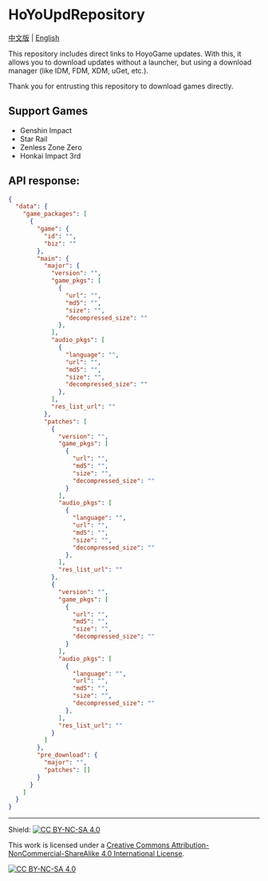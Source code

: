 # HoYoUpdRepository

[中文版][p:zh-cn] | [English][p:en-us]

This repository includes direct links to HoyoGame updates. With this, it allows you to download updates without a launcher, but using a download manager (like IDM, FDM, XDM, uGet, etc.).

Thank you for entrusting this repository to download games directly.

## Support Games

- Genshin Impact
- Star Rail
- Zenless Zone Zero
- Honkai Impact 3rd

## API response:

````json
{
  "data": {
    "game_packages": [
      {
        "game": {
          "id": "",
          "biz": ""
        },
        "main": {
          "major": {
            "version": "",
            "game_pkgs": [
              {
                "url": "",
                "md5": "",
                "size": "",
                "decompressed_size": ""
              },
            ],
            "audio_pkgs": [
              {
                "language": "",
                "url": "",
                "md5": "",
                "size": "",
                "decompressed_size": ""
              },
            ],
            "res_list_url": ""
          },
          "patches": [
            {
              "version": "",
              "game_pkgs": [
                {
                  "url": "",
                  "md5": "",
                  "size": "",
                  "decompressed_size": ""
                }
              ],
              "audio_pkgs": [
                {
                  "language": "",
                  "url": "",
                  "md5": "",
                  "size": "",
                  "decompressed_size": ""
                },
              ],
              "res_list_url": ""
            },
            {
              "version": "",
              "game_pkgs": [
                {
                  "url": "",
                  "md5": "",
                  "size": "",
                  "decompressed_size": ""
                }
              ],
              "audio_pkgs": [
                {
                  "language": "",
                  "url": "",
                  "md5": "",
                  "size": "",
                  "decompressed_size": ""
                },
              ],
              "res_list_url": ""
            }
          ]
        },
        "pre_download": {
          "major": "",
          "patches": []
        }
      }
    ]
  }
}
````

<hr>

Shield: [![CC BY-NC-SA 4.0][cc-by-nc-sa-shield]][cc-by-nc-sa]

This work is licensed under a
[Creative Commons Attribution-NonCommercial-ShareAlike 4.0 International License][cc-by-nc-sa].

[![CC BY-NC-SA 4.0][cc-by-nc-sa-image]][cc-by-nc-sa]

[cc-by-nc-sa]: http://creativecommons.org/licenses/by-nc-sa/4.0/
[cc-by-nc-sa-image]: https://licensebuttons.net/l/by-nc-sa/4.0/88x31.png
[cc-by-nc-sa-shield]: https://img.shields.io/badge/License-CC%20BY--NC--SA%204.0-lightgrey.svg
[p:zh-cn]: ./README.md
[p:en-us]: ./README_en-us.md
